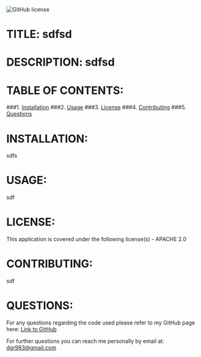 
![GitHub license](https://img.shields.io/badge/license-APACHE%202.0-blue.svg)
# TITLE: sdfsd


# DESCRIPTION: sdfsd

# TABLE OF CONTENTS:
###1. [Installation](#Installation)
###2. [Usage](#Usage) 
###3. [License](#License) 
###4. [Contributing](#Contributing)
###5. [Questions](#Questions) 

# INSTALLATION:
sdfs

# USAGE:
sdf

# LICENSE:
This application is covered under the following license(s) - APACHE 2.0

# CONTRIBUTING:
sdf

# QUESTIONS:
For any questions regarding the code used please refer to my GitHub page here: [Link to GitHub](https://github.com/dgr993)

For further questions you can reach me personally by email at: dgr993@gmail.com
     